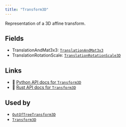 ```yaml
---
title: "Transform3D"
---
```


Representation of a 3D affine transform.

## Fields

* TranslationAndMat3x3: [`TranslationAndMat3x3`](../datatypes/translation_and_mat3x3.md)
* TranslationRotationScale: [`TranslationRotationScale3D`](../datatypes/translation_rotation_scale3d.md)

## Links
 * 🐍 [Python API docs for `Transform3D`](https://ref.rerun.io/docs/python/nightly/package/rerun/datatypes/transform3d/)
 * 🦀 [Rust API docs for `Transform3D`](https://docs.rs/rerun/0.9.0-alpha.6/rerun/datatypes/enum.Transform3D.html)


## Used by

* [`OutOfTreeTransform3D`](../components/out_of_tree_transform3d.md)
* [`Transform3D`](../components/transform3d.md)

